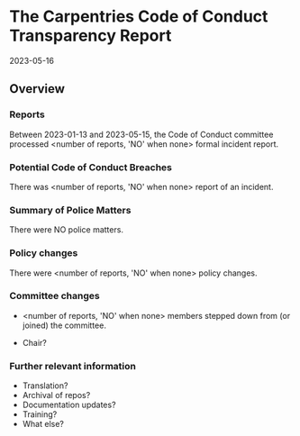 # The Carpentries Code of Conduct Transparency Report

2023-05-16

## Overview

### Reports

Between 2023-01-13 and 2023-05-15, the Code of Conduct committee processed <number of reports, 'NO' when none> formal incident report. 

### Potential Code of Conduct Breaches

There was <number of reports, 'NO' when none> report of an incident.
<!-- Provide details -->

### Summary of Police Matters

There were NO police matters.


### Policy changes

There were <number of reports, 'NO' when none> policy changes.  
<!-- Provide details -->
 
### Committee changes

- <number of reports, 'NO' when none> members stepped down from (or joined) the committee.
<!-- Provide details -->
- Chair?

### Further relevant information

<!-- Provide details of noteworthy news or update that should be captured -->
- Translation?
- Archival of repos?
- Documentation updates?
- Training?
- What else?
